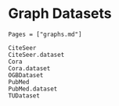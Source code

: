 # Graph Datasets

```@index
Pages = ["graphs.md"]
```

```@docs
CiteSeer
CiteSeer.dataset
Cora
Cora.dataset
OGBDataset
PubMed
PubMed.dataset
TUDataset
```
